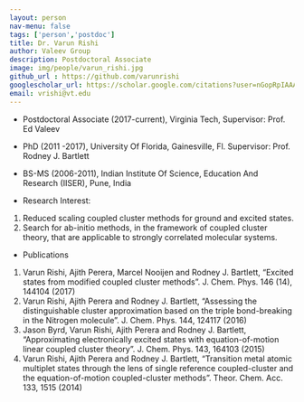 ```yaml
---
layout: person
nav-menu: false 
tags: ['person','postdoc']
title: Dr. Varun Rishi 
author: Valeev Group 
description: Postdoctoral Associate
image: img/people/varun_rishi.jpg
github_url : https://github.com/varunrishi
googlescholar_url: https://scholar.google.com/citations?user=nGopRpIAAAAJ&hl=en
email: vrishi@vt.edu
---
```

- Postdoctoral Associate (2017-current), Virginia Tech, Supervisor: Prof. Ed Valeev
- PhD (2011 -2017), University Of Florida, Gainesville, Fl. Supervisor: Prof. Rodney J. Bartlett 
- BS-MS (2006-2011), Indian Institute Of Science, Education And Research (IISER), Pune, India

- Research Interest: 
1. Reduced scaling coupled cluster methods for ground and excited states.
2. Search for ab-initio methods, in the framework of coupled cluster theory, that are applicable to strongly correlated molecular systems.


- Publications
1. Varun Rishi, Ajith Perera, Marcel Nooijen and Rodney J. Bartlett, “Excited states from modified
coupled cluster methods”. J. Chem. Phys. 146 (14), 144104 (2017)
2. Varun Rishi, Ajith Perera and Rodney J. Bartlett, “Assessing the distinguishable cluster
approximation based on the triple bond-breaking in the Nitrogen molecule”. J. Chem. Phys. 144, 124117 (2016)
3. Jason Byrd, Varun Rishi, Ajith Perera and Rodney J. Bartlett, “Approximating electronically
excited states with equation-of-motion linear coupled cluster theory”. J. Chem. Phys. 143, 164103 (2015)
4. Varun Rishi, Ajith Perera and Rodney J. Bartlett, “Transition metal atomic multiplet states
through the lens of single reference coupled-cluster and the equation-of-motion coupled-cluster
methods”. Theor. Chem. Acc. 133, 1515 (2014)

